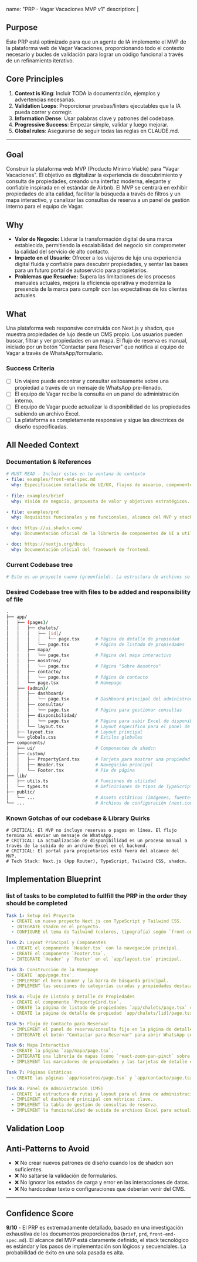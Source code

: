 name: "PRP - Vagar Vacaciones MVP v1"
description: |

## Purpose
Este PRP está optimizado para que un agente de IA implemente el MVP de la plataforma web de Vagar Vacaciones, proporcionando todo el contexto necesario y bucles de validación para lograr un código funcional a través de un refinamiento iterativo.

## Core Principles
1. **Context is King**: Incluir TODA la documentación, ejemplos y advertencias necesarias.
2. **Validation Loops**: Proporcionar pruebas/linters ejecutables que la IA pueda correr y corregir.
3. **Information Dense**: Usar palabras clave y patrones del codebase.
4. **Progressive Success**: Empezar simple, validar y luego mejorar.
5. **Global rules**: Asegurarse de seguir todas las reglas en CLAUDE.md.

---

## Goal
Construir la plataforma web MVP (Producto Mínimo Viable) para "Vagar Vacaciones". El objetivo es digitalizar la experiencia de descubrimiento y consulta de propiedades, creando una interfaz moderna, elegante y confiable inspirada en el estándar de Airbnb. El MVP se centrará en exhibir propiedades de alta calidad, facilitar la búsqueda a través de filtros y un mapa interactivo, y canalizar las consultas de reserva a un panel de gestión interno para el equipo de Vagar.

## Why
- **Valor de Negocio:** Liderar la transformación digital de una marca establecida, permitiendo la escalabilidad del negocio sin comprometer la calidad del servicio de alto contacto.
- **Impacto en el Usuario:** Ofrecer a los viajeros de lujo una experiencia digital fluida y confiable para descubrir propiedades, y sentar las bases para un futuro portal de autoservicio para propietarios.
- **Problemas que Resuelve:** Supera las limitaciones de los procesos manuales actuales, mejora la eficiencia operativa y moderniza la presencia de la marca para cumplir con las expectativas de los clientes actuales.

## What
Una plataforma web responsive construida con Next.js y shadcn, que muestra propiedades de lujo desde un CMS propio. Los usuarios pueden buscar, filtrar y ver propiedades en un mapa. El flujo de reserva es manual, iniciado por un botón "Contactar para Reservar" que notifica al equipo de Vagar a través de WhatsApp/formulario.

### Success Criteria
- [ ] Un viajero puede encontrar y consultar exitosamente sobre una propiedad a través de un mensaje de WhatsApp pre-llenado.
- [ ] El equipo de Vagar recibe la consulta en un panel de administración interno.
- [ ] El equipo de Vagar puede actualizar la disponibilidad de las propiedades subiendo un archivo Excel.
- [ ] La plataforma es completamente responsive y sigue las directrices de diseño especificadas.

## All Needed Context

### Documentation & References
```yaml
# MUST READ - Incluir estos en tu ventana de contexto
- file: examples/front-end-spec.md
  why: Especificación detallada de UI/UX, flujos de usuario, componentes y guía de estilo.
  
- file: examples/brief
  why: Visión de negocio, propuesta de valor y objetivos estratégicos.

- file: examples/prd
  why: Requisitos funcionales y no funcionales, alcance del MVP y stack tecnológico.

- doc: https://ui.shadcn.com/
  why: Documentación oficial de la librería de componentes de UI a utilizar.

- doc: https://nextjs.org/docs
  why: Documentación oficial del framework de frontend.
```

### Current Codebase tree
```bash
# Este es un proyecto nuevo (greenfield). La estructura de archivos se creará desde cero.
```

### Desired Codebase tree with files to be added and responsibility of file
```bash
.
├── app/
│   ├── (pages)/
│   │   ├── chalets/
│   │   │   ├── [id]/
│   │   │   │   └── page.tsx      # Página de detalle de propiedad
│   │   │   └── page.tsx          # Página de listado de propiedades
│   │   ├── mapa/
│   │   │   └── page.tsx          # Página del mapa interactivo
│   │   ├── nosotros/
│   │   │   └── page.tsx          # Página "Sobre Nosotros"
│   │   ├── contacto/
│   │   │   └── page.tsx          # Página de contacto
│   │   └── page.tsx              # Homepage
│   ├── (admin)/
│   │   ├── dashboard/
│   │   │   └── page.tsx          # Dashboard principal del administrador
│   │   ├── consultas/
│   │   │   └── page.tsx          # Página para gestionar consultas
│   │   ├── disponibilidad/
│   │   │   └── page.tsx          # Página para subir Excel de disponibilidad
│   │   └── layout.tsx            # Layout específico para el panel de admin
│   ├── layout.tsx                # Layout principal
│   └── globals.css               # Estilos globales
├── components/
│   ├── ui/                       # Componentes de shadcn
│   ├── custom/
│   │   ├── PropertyCard.tsx      # Tarjeta para mostrar una propiedad
│   │   ├── Header.tsx            # Navegación principal
│   │   └── Footer.tsx            # Pie de página
├── lib/
│   ├── utils.ts                  # Funciones de utilidad
│   └── types.ts                  # Definiciones de tipos de TypeScript
├── public/
│   └── ...                       # Assets estáticos (imágenes, fuentes)
└── ...                           # Archivos de configuración (next.config.js, tailwind.config.ts, etc.)
```

### Known Gotchas of our codebase & Library Quirks
```
# CRITICAL: El MVP no incluye reservas o pagos en línea. El flujo termina al enviar un mensaje de WhatsApp.
# CRITICAL: La actualización de disponibilidad es un proceso manual a través de la subida de un archivo Excel en el backend.
# CRITICAL: El portal para propietarios está fuera del alcance del MVP.
# Tech Stack: Next.js (App Router), TypeScript, Tailwind CSS, shadcn.
```

## Implementation Blueprint

### list of tasks to be completed to fullfill the PRP in the order they should be completed
```yaml
Task 1: Setup del Proyecto
  - CREATE un nuevo proyecto Next.js con TypeScript y Tailwind CSS.
  - INTEGRATE shadcn en el proyecto.
  - CONFIGURE el tema de Tailwind (colores, tipografía) según `front-end-spec.md`.

Task 2: Layout Principal y Componentes
  - CREATE el componente `Header.tsx` con la navegación principal.
  - CREATE el componente `Footer.tsx`.
  - INTEGRATE `Header` y `Footer` en el `app/layout.tsx` principal.

Task 3: Construcción de la Homepage
  - CREATE `app/page.tsx`.
  - IMPLEMENT el hero banner y la barra de búsqueda principal.
  - IMPLEMENT las secciones de categorías curadas y propiedades destacadas.

Task 4: Flujo de Listado y Detalle de Propiedades
  - CREATE el componente `PropertyCard.tsx`.
  - CREATE la página de listado de propiedades `app/chalets/page.tsx` con filtros y ordenamiento.
  - CREATE la página de detalle de propiedad `app/chalets/[id]/page.tsx` mostrando galería de imágenes, descripción, servicios y calendario de disponibilidad.

Task 5: Flujo de Contacto para Reservar
  - IMPLEMENT el panel de reserva/consulta fijo en la página de detalle.
  - INTEGRATE el botón "Contactar para Reservar" para abrir WhatsApp con un mensaje pre-llenado.

Task 6: Mapa Interactivo
  - CREATE la página `app/mapa/page.tsx`.
  - INTEGRATE una librería de mapas (como `react-zoom-pan-pinch` sobre una imagen SVG/mapa estilizado).
  - IMPLEMENT los marcadores de propiedades y las tarjetas de detalle emergentes.

Task 7: Páginas Estáticas
  - CREATE las páginas `app/nosotros/page.tsx` y `app/contacto/page.tsx` con contenido estático.

Task 8: Panel de Administración (CMS)
  - CREATE la estructura de rutas y layout para el área de administración (`/app/(admin)`).
  - IMPLEMENT el dashboard principal con métricas clave.
  - IMPLEMENT la tabla de gestión de consultas de reserva.
  - IMPLEMENT la funcionalidad de subida de archivos Excel para actualizar la disponibilidad.
```

## Validation Loop


## Anti-Patterns to Avoid
- ❌ No crear nuevos patrones de diseño cuando los de shadcn son suficientes.
- ❌ No saltarse la validación de formularios.
- ❌ No ignorar los estados de carga y error en las interacciones de datos.
- ❌ No hardcodear texto o configuraciones que deberían venir del CMS.

---
## Confidence Score
**9/10** - El PRP es extremadamente detallado, basado en una investigación exhaustiva de los documentos proporcionados (`brief`, `prd`, `front-end-spec.md`). El alcance del MVP está claramente definido, el stack tecnológico es estándar y los pasos de implementación son lógicos y secuenciales. La probabilidad de éxito en una sola pasada es alta.
